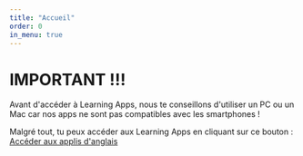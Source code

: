 ```yaml
---
title: "Accueil"
order: 0
in_menu: true
---
```

# IMPORTANT !!!
 <p class="encart">Avant d'accéder à Learning Apps, nous te conseillons d'utiliser un PC ou un Mac car nos apps ne sont pas compatibles avec les smartphones !</p>

Malgré tout, tu peux accéder aux Learning Apps en cliquant sur ce bouton :
 <a href="https://learningapps.org/view39760059" class="bouton">Accéder aux applis d'anglais</a> 